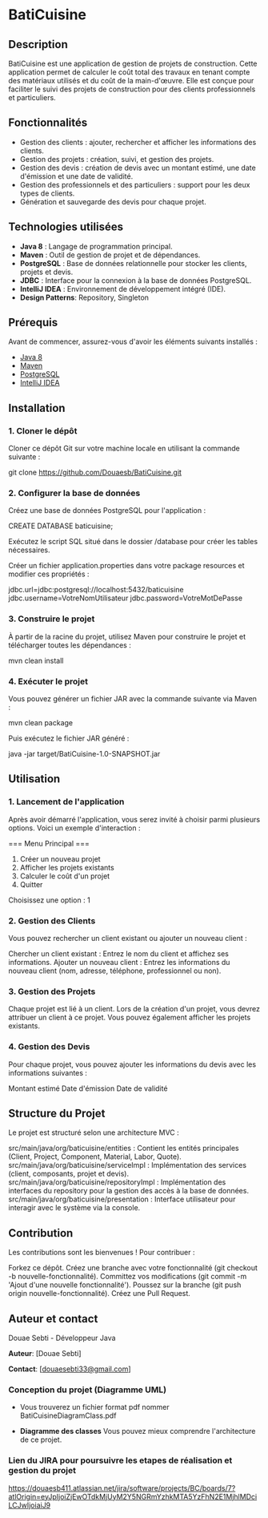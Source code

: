 # BatiCuisine

## Description

BatiCuisine est une application de gestion de projets de construction.
Cette application permet de calculer le coût total des travaux en tenant compte des matériaux utilisés et du coût de la main-d'œuvre.
Elle est conçue pour faciliter le suivi des projets 
de construction pour des clients professionnels et particuliers.

## Fonctionnalités

- Gestion des clients : ajouter, rechercher et afficher les informations des clients.
- Gestion des projets : création, suivi, et gestion des projets.
- Gestion des devis : création de devis avec un montant estimé, une date d'émission et une date de validité.
- Gestion des professionnels et des particuliers : support pour les deux types de clients.
- Génération et sauvegarde des devis pour chaque projet.

## Technologies utilisées

- **Java 8** : Langage de programmation principal.
- **Maven** : Outil de gestion de projet et de dépendances.
- **PostgreSQL** : Base de données relationnelle pour stocker les clients, projets et devis.
- **JDBC** : Interface pour la connexion à la base de données PostgreSQL.
- **IntelliJ IDEA** : Environnement de développement intégré (IDE).
- **Design Patterns**: Repository, Singleton

## Prérequis

Avant de commencer, assurez-vous d'avoir les éléments suivants installés :

- [Java 8](https://www.oracle.com/java/technologies/javase-jdk8-downloads.html)
- [Maven](https://maven.apache.org/install.html)
- [PostgreSQL](https://www.postgresql.org/download/)
- [IntelliJ IDEA](https://www.jetbrains.com/idea/)

## Installation

### 1. Cloner le dépôt

Cloner ce dépôt Git sur votre machine locale en utilisant la commande suivante :

git clone https://github.com/Douaesb/BatiCuisine.git

### 2. Configurer la base de données
Créez une base de données PostgreSQL pour l'application :

CREATE DATABASE baticuisine;

Exécutez le script SQL situé dans le dossier /database pour créer les tables nécessaires.

Créer un fichier application.properties dans votre package resources et modifier ces propriétés :

jdbc.url=jdbc:postgresql://localhost:5432/baticuisine
jdbc.username=VotreNomUtilisateur
jdbc.password=VotreMotDePasse

### 3. Construire le projet
À partir de la racine du projet, utilisez Maven pour construire le projet et télécharger toutes les dépendances :

mvn clean install

### 4. Exécuter le projet

Vous pouvez générer un fichier JAR avec la commande suivante via Maven :

mvn clean package

Puis exécutez le fichier JAR généré :

java -jar target/BatiCuisine-1.0-SNAPSHOT.jar

## Utilisation

### 1. Lancement de l'application
Après avoir démarré l'application, vous serez invité à choisir parmi plusieurs options. Voici un exemple d'interaction :

=== Menu Principal ===
1. Créer un nouveau projet
2. Afficher les projets existants
3. Calculer le coût d'un projet
4. Quitter

Choisissez une option : 1
### 2. Gestion des Clients
Vous pouvez rechercher un client existant ou ajouter un nouveau client :

Chercher un client existant : Entrez le nom du client et affichez ses informations.
Ajouter un nouveau client : Entrez les informations du nouveau client (nom, adresse, téléphone, professionnel ou non).
### 3. Gestion des Projets
Chaque projet est lié à un client. Lors de la création d'un projet, vous devrez attribuer un client à ce projet. Vous pouvez également afficher les projets existants.

### 4. Gestion des Devis
Pour chaque projet, vous pouvez ajouter les informations du devis avec les informations suivantes :

Montant estimé
Date d'émission
Date de validité

## Structure du Projet
Le projet est structuré selon une architecture MVC :

src/main/java/org/baticuisine/entities : Contient les entités principales (Client, Project, Component, Material, Labor, Quote).
src/main/java/org/baticuisine/serviceImpl : Implémentation des services (client, composants, projet et devis).
src/main/java/org/baticuisine/repositoryImpl : Implémentation des interfaces du repository pour la gestion des accès à la base de données.
src/main/java/org/baticuisine/presentation : Interface utilisateur pour interagir avec le système via la console.

## Contribution
Les contributions sont les bienvenues ! Pour contribuer :

Forkez ce dépôt.
Créez une branche avec votre fonctionnalité (git checkout -b nouvelle-fonctionnalité).
Committez vos modifications (git commit -m 'Ajout d'une nouvelle fonctionnalité').
Poussez sur la branche (git push origin nouvelle-fonctionnalité).
Créez une Pull Request.

## Auteur et contact
Douae Sebti - Développeur Java

**Auteur**: [Douae Sebti]

**Contact**: [douaesebti33@gmail.com]

### Conception du projet (Diagramme UML)

- Vous trouverez un fichier format pdf nommer BatiCuisineDiagramClass.pdf

- **Diagramme des classes** Vous pouvez mieux comprendre l'architecture de ce projet.

### Lien du JIRA pour poursuivre les etapes de réalisation et gestion du projet

https://douaesb411.atlassian.net/jira/software/projects/BC/boards/7?atlOrigin=eyJpIjoiZjEwOTdkMjUyM2Y5NGRmYzhkMTA5YzFhN2E1MjhlMDciLCJwIjoiaiJ9
